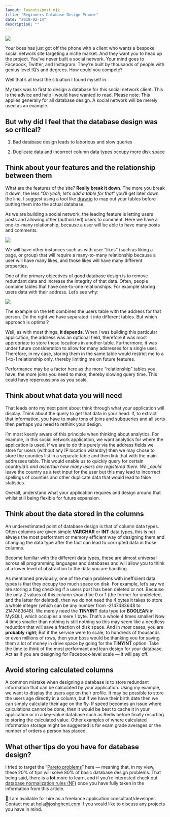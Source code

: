 ```yaml
---
layout: layouts/post.njk
title: "Beginners Database Design Primer"
date: "2018-02-14"
description: ""
---
```


<div class="image">
	<img src="../../assets/images/database.png"/>
</div>

Your boss has just got off the phone with a client who wants a bespoke social network site targeting a niche market. And they want you to head up the project. You’ve never built a social network. Your mind goes to Facebook, Twitter, and Instagram. They’re built by thousands of people with genius level IQ’s and degrees. How could you compete?

Well that’s at least the situation I found myself in.

My task was to first to design a database for this social network client. This is the advice and help I would have wanted to read. Please note: This applies generally for all database design. A social network will be merely used as an example.

## But why did I feel that the database design was so critical?

1. Bad database design leads to laborious and slow queries

1. Duplicate data and incorrect column data types occupy more disk space

## Think about your features and the relationship between them

What are the features of the site? **Really** **break it down**. The more you break it down, the less “_Oh yeah, let’s add a table for that_” you’ll get later down the line. I suggest using a tool like [draw.io](https://www.draw.io/) to map out your tables before putting them into the actual database.

As we are building a social network, the leading feature is letting users posts and allowing other (authorized) users to comment. Here we have a one-to-many relationship, because a user will be able to have many posts and comments.

![](https://cdn-images-1.medium.com/max/2740/0*FyqSEsID4A_2jE_n.)

We will have other instances such as with user “likes” (such as liking a page, or group) that will require a many-to-many relationship because a user will have many likes, and those likes will have many different properties.

One of the primary objectives of good database design is to remove redundant data and increase the integrity of that data. Often, people combine tables that have one-to-one relationships. For example storing users data with their address. Let’s see why:

![](https://cdn-images-1.medium.com/max/2808/0*JVxQ1FSGDaEupI9Z.)

The example on the left combines the users table with the address for that person. On the right we have separated it into different tables. But which approach is optimal?

Well, as with most things, **it depends**. When I was building this particular application, the address was an optional field, therefore it was most appropriate to store these locations in another table. Furthermore, it was under future consideration to allow for many addresses for a single user. Therefore, in my case, storing them in the same table would restrict me to a 1-to-1 relationship only, thereby limiting me on future features.

Performance may be a factor here as the more “relationship” tables you have, the more joins you need to make, thereby slowing query time. This could have repercussions as you scale.

## Think about what data you will need

That leads onto my next point about think through what your application will display. Think about the query to get that data in your head. If, to extract that information, you have to make tons of joins and subqueries and all sorts then perhaps you need to rethink your design.

I’m most keenly aware of this principle when thinking about analytics. For example, in this social network application, we want analytics for where the application is used. If we are to do this purely via the address fields we store for users (without any IP location wizardry) then we may chose to store the counties list in a separate table and then link that with the main addresses table. This would enable us to quickly query for certain country*id’s and ascertain how many users are registered there. We \_could* leave the country as a text input for the user but this may lead to incorrect spellings of counties and other duplicate data that would lead to false statistics.

Overall, understand what your application requires and design around that whilst still being flexible for future expansion.

## Think about the data stored in the columns

An underestimated point of database design is that of column data types. Often columns are given simple **VARCHAR** or **INT** data types, this is not always the most performant or memory efficient way of designing them and changing the data type after the fact can lead to corrupted data in those columns.

Become familiar with the different data types, these are almost universal across all programming languages and databases and will allow you to think at a lower level of abstraction to the data you are handling.

As mentioned previously, one of the main problems with inefficient data types is that they occupy too much space on disk. For example, let’s say we are storing a flag checking if a users post has been deleted or not. Because the only 2 values of this column should be 0 or 1 (the former for undeleted, and the latter for deleted), then we do not need the 4 bytes it takes to store a whole integer (which can be any number from -2147483648 to 2147483648). We merely need the **TINYINT** data type (or **BOOLEAN** in MySQL), which occupies a mere 1 byte. That’s a whole 4 times smaller! Now 4 times smaller than nothing is still nothing so this may seem like a needless reduction that will save a fraction of disk space. And in _most_ cases, you are **probably right**; But if the service were to scale, to hundreds of thousands or even millions of rows, then your boss would be thanking you for saving them a lot of money in drive space by going for the **TINYINT** option. Take the time to think of the most performant and lean design for your database. Act as if you are designing for Facebook-level scale — it will pay off.

## Avoid storing calculated columns

A common mistake when designing a database is to store redundant information that can be calculated by your application. Using my example, we want to display the users age on their profile. It may be possible to store the users age directly in a column, but if we have their birth date then we can simply calculate their age on the fly. If speed becomes an issue where calculations cannot be done, then it would be best to cache it in your application or in a key-value database such as Redis before finally resorting to storing the calculated value. Other examples of where calculated information storage might be suggested is for exam grade averages or the number of orders a person has placed.

## What other tips do you have for database design?

I tried to target the “[Pareto problems](https://en.wikipedia.org/wiki/Pareto_principle)” here — meaning that, in my view, these 20% of tips will solve 80% of basic database design problems. That being said, there is a **lot** more to learn, and if you’re interested check out [database normalization rules (NF)](https://en.wikipedia.org/wiki/Database_normalization) once you have fully taken in the information from this article.

👋 I am available for hire as a freelance application consultant/developer. Contact me at [hola@joshghent.com](mailto:hola@joshghent.com) if you would like to discuss any projects you have in mind.
